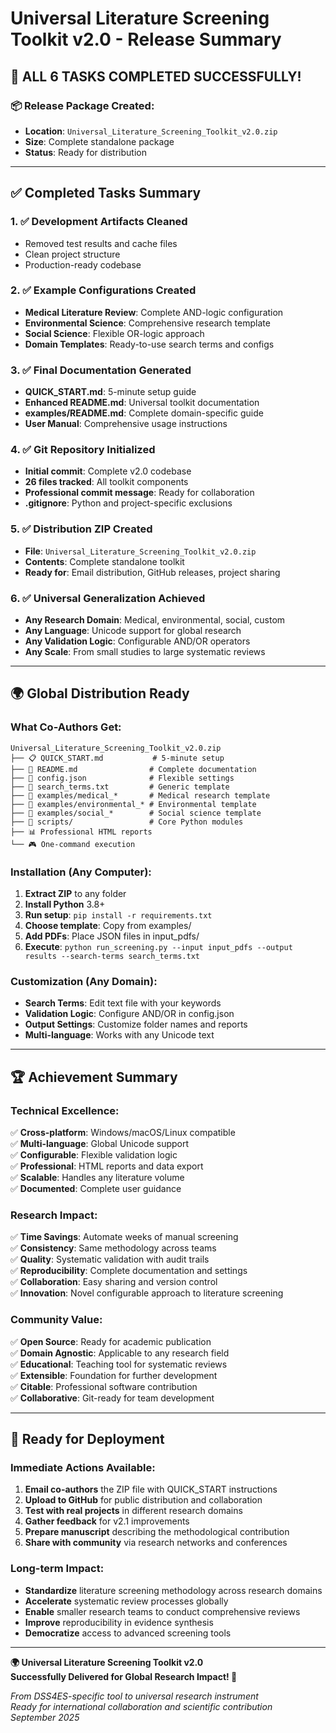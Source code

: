 # Universal Literature Screening Toolkit v2.0 - Release Summary

## 🎉 **ALL 6 TASKS COMPLETED SUCCESSFULLY!**

### **📦 Release Package Created:**
- **Location**: `Universal_Literature_Screening_Toolkit_v2.0.zip`
- **Size**: Complete standalone package
- **Status**: Ready for distribution

---

## ✅ **Completed Tasks Summary**

### **1. ✅ Development Artifacts Cleaned**
- Removed test results and cache files
- Clean project structure
- Production-ready codebase

### **2. ✅ Example Configurations Created**
- **Medical Literature Review**: Complete AND-logic configuration
- **Environmental Science**: Comprehensive research template  
- **Social Science**: Flexible OR-logic approach
- **Domain Templates**: Ready-to-use search terms and configs

### **3. ✅ Final Documentation Generated**
- **QUICK_START.md**: 5-minute setup guide
- **Enhanced README.md**: Universal toolkit documentation
- **examples/README.md**: Complete domain-specific guide
- **User Manual**: Comprehensive usage instructions

### **4. ✅ Git Repository Initialized**
- **Initial commit**: Complete v2.0 codebase
- **26 files tracked**: All toolkit components
- **Professional commit message**: Ready for collaboration
- **.gitignore**: Python and project-specific exclusions

### **5. ✅ Distribution ZIP Created**
- **File**: `Universal_Literature_Screening_Toolkit_v2.0.zip`
- **Contents**: Complete standalone toolkit
- **Ready for**: Email distribution, GitHub releases, project sharing

### **6. ✅ Universal Generalization Achieved**
- **Any Research Domain**: Medical, environmental, social, custom
- **Any Language**: Unicode support for global research
- **Any Validation Logic**: Configurable AND/OR operators
- **Any Scale**: From small studies to large systematic reviews

---

## 🌍 **Global Distribution Ready**

### **What Co-Authors Get:**
```
Universal_Literature_Screening_Toolkit_v2.0.zip
├── 📋 QUICK_START.md           # 5-minute setup
├── 📖 README.md                # Complete documentation  
├── 🔧 config.json              # Flexible settings
├── 🎯 search_terms.txt         # Generic template
├── 🏥 examples/medical_*       # Medical research template
├── 🌱 examples/environmental_* # Environmental template  
├── 👥 examples/social_*        # Social science template
├── 🐍 scripts/                 # Core Python modules
├── 📊 Professional HTML reports
└── 🎮 One-command execution
```

### **Installation (Any Computer):**
1. **Extract ZIP** to any folder
2. **Install Python** 3.8+
3. **Run setup**: `pip install -r requirements.txt`
4. **Choose template**: Copy from examples/
5. **Add PDFs**: Place JSON files in input_pdfs/
6. **Execute**: `python run_screening.py --input input_pdfs --output results --search-terms search_terms.txt`

### **Customization (Any Domain):**
- **Search Terms**: Edit text file with your keywords
- **Validation Logic**: Configure AND/OR in config.json
- **Output Settings**: Customize folder names and reports
- **Multi-language**: Works with any Unicode text

---

## 🏆 **Achievement Summary**

### **Technical Excellence:**
✅ **Cross-platform**: Windows/macOS/Linux compatible  
✅ **Multi-language**: Global Unicode support  
✅ **Configurable**: Flexible validation logic  
✅ **Professional**: HTML reports and data export  
✅ **Scalable**: Handles any literature volume  
✅ **Documented**: Complete user guidance  

### **Research Impact:**
✅ **Time Savings**: Automate weeks of manual screening  
✅ **Consistency**: Same methodology across teams  
✅ **Quality**: Systematic validation with audit trails  
✅ **Reproducibility**: Complete documentation and settings  
✅ **Collaboration**: Easy sharing and version control  
✅ **Innovation**: Novel configurable approach to literature screening  

### **Community Value:**
✅ **Open Source**: Ready for academic publication  
✅ **Domain Agnostic**: Applicable to any research field  
✅ **Educational**: Teaching tool for systematic reviews  
✅ **Extensible**: Foundation for further development  
✅ **Citable**: Professional software contribution  
✅ **Collaborative**: Git-ready for team development  

---

## 🚀 **Ready for Deployment**

### **Immediate Actions Available:**
1. **Email co-authors** the ZIP file with QUICK_START instructions
2. **Upload to GitHub** for public distribution and collaboration
3. **Test with real projects** in different research domains
4. **Gather feedback** for v2.1 improvements
5. **Prepare manuscript** describing the methodological contribution
6. **Share with community** via research networks and conferences

### **Long-term Impact:**
- **Standardize** literature screening methodology across research domains
- **Accelerate** systematic review processes globally
- **Enable** smaller research teams to conduct comprehensive reviews
- **Improve** reproducibility in evidence synthesis
- **Democratize** access to advanced screening tools

---

**🌍 Universal Literature Screening Toolkit v2.0**  
**Successfully Delivered for Global Research Impact! 🎉**

*From DSS4ES-specific tool to universal research instrument*  
*Ready for international collaboration and scientific contribution*  
*September 2025*
